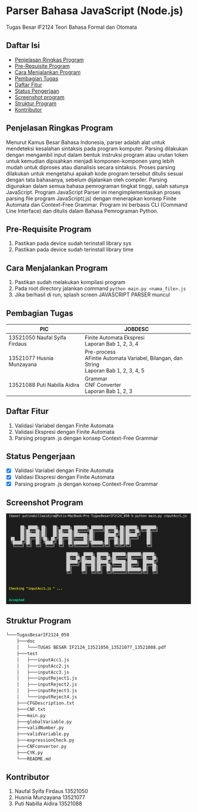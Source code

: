 # Parser Bahasa JavaScript (Node.js)
Tugas Besar IF2124 Teori Bahasa Formal dan Otomata

## Daftar Isi
* [Penjelasan Ringkas Program](#penjelasan-ringkas-program)
* [Pre-Requisite Program](#pre-requisite-program)
* [Cara Menjalankan Program](#cara-menjalankan-program)
* [Pembagian Tugas](#pembagian-tugas)
* [Daftar Fitur](#daftar-fitur)
* [Status Pengerjaan](#status-pengerjaan)
* [Screenshot program](#screenshot-program)
* [Struktur Program](#struktur-program)
* [Kontributor](#kontributor)


## Penjelasan Ringkas Program
Menurut Kamus Besar Bahasa Indonesia, parser adalah alat untuk mendeteksi kesalahan sintaksis pada program komputer. Parsing dilakukan dengan mengambil input dalam bentuk instruksi program atau urutan token untuk kemudian dipisahkan menjadi komponen-komponen yang lebih mudah untuk diproses atau dianalisis secara sintaksis. Proses parsing dilakukan untuk mengetahui apakah kode program tersebut ditulis sesuai dengan tata bahasanya, sebelum dijalankan oleh compiler. Parsing digunakan dalam semua bahasa pemrograman tingkat tinggi, salah satunya JavaScript. Program JavaScript Parser ini mengimplementasikan proses parsing file program JavaScript(.js) dengan menerapkan konsep Finite Automata dan Context-Free Grammar. Program ini berbasis CLI (Command Line Interface) dan ditulis dalam Bahasa Pemrograman Python.

## Pre-Requisite Program
1. Pastikan pada device sudah terinstall library sys
2. Pastikan pada device sudah terinstall library time

## Cara Menjalankan Program
1. Pastikan sudah melakukan kompilasi program
2. Pada root directory jalankan command `python main.py <nama_file>.js`
3. Jika berhasil di run, splash screen JAVASCRIPT PARSER muncul

## Pembagian Tugas
| PIC                               	| JOBDESC                                                                                                                                                                                                                         	|
|-----------------------------------	|---------------------------------------------------------------------------------------------------------------------------------------------------------------------------------------------------------------------------------	|
| 13521050 Naufal Syifa Firdaus    	| Finite Automata Ekspresi<br> Laporan Bab 1, 2, 3, 4     	|
| 13521077 Husnia Munzayana       	| Pre-process<br>AFintie Automata Variabel, Bilangan, dan String<br> Laporan Bab 1, 2, 3, 4, 5     	|
| 13521088 Puti Nabilla Aidira     	| Grammar<br> CNF Converter <br> Laporan Bab 1, 2, 3     	|

## Daftar Fitur
1. Validasi Variabel dengan Finite Automata
2. Validasi Ekspresi dengan Finite Automata
3. Parsing program .js dengan konsep Context-Free Grammar

## Status Pengerjaan
- [x] Validasi Variabel dengan Finite Automata
- [x] Validasi Ekspresi dengan Finite Automata
- [x] Parsing program .js dengan konsep Context-Free Grammar

## Screenshot Program
![Javascript Parser Program](./program.png)

## Struktur Program
```bash
└───TugasBesarIF2124_050
    ├───doc
    │   └───TUGAS BESAR IF2124_13521050_13521077_13521088.pdf
    ├───test
    │   ├───inputAcc1.js
    │   ├───inputAcc2.js
    │   ├───inputAcc3.js
    │   ├───inputReject1.js
    │   ├───inputReject2.js
    │   ├───inputReject3.js
    │   └───inputReject4.js
    ├───CFGDescription.txt
    ├───CNF.txt
    ├───main.py
    ├───globalVariable.py
    ├───validNumber.py 
    ├───validVariable.py 
    ├───expressionCheck.py
    ├───CNFconverter.py
    ├───CYK.py
    └───README.md
```
## Kontributor
1. Naufal Syifa Firdaus     13521050
2. Husnia Munzayana         13521077
3. Puti Nabilla Aidira      13521088
